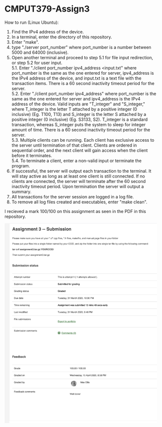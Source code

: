 # CMPUT379-Assign3

How to run (Linux Ubuntu):
  1. Find the IPv4 address of the device.
  2. In a terminal, enter the directory of this repository. 
  3. Enter "make".
  4. type "./server port_number" where port_number is a number between 5000 and 64000 (inclusive).
  5. Open another terminal and proceed to step 5.1 for file input redirection, or step 5.2 for user input. <br>
    5.1. Enter "./client port_number ipv4_address <input.txt" where port_number is the same as the one entered for server, ipv4_address is the IPv4 address of the device, and input.txt is a text file with the transaction items. There is a 60 second inactivity timeout period for the server. <br>
    5.2. Enter "./client port_number ipv4_address" where port_number is the same as the one entered for server and ipv4_address is the IPv4 address of the device. Valid inputs are "T_integer" and "S_integer," where T_integer is the letter T attached by a positive integer (0 inclusive) (Eg. T100, T13) and S_integer is the letter S attached by a positive integer (0 inclusive) (Eg. S3133, S2). T_integer is a standard transaction, whereas S_integer puts the system to sleep for integer amount of time. There is a 60 second inactivity timeout period for the server. <br>
    5.3. Multiple clients can be running. Each client has exclusive access to the server until termination of that client. Clients are ordered in sequential order, and the next client will gain access when the client before it terminates. <br>
    5.4. To terminate a client, enter a non-valid input or terminate the program.
  6. If successful, the server will output each transaction to the terminal. It will stay active as long as at least one client is still connected. If no clients are connected, the server will terminate after the 60 second inactivity timeout period. Upon termination the server will output a summary.
  7. All transactions for the server session are logged in a log file.
  8. To remove all log files created and executables, enter "make clean".

I recieved a mark 100/100 on this assignment as seen in the PDF in this repository.

![](Assignment3Mark.png)
